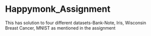 # Happymonk_Assignment
This has solution to four different datasets-Bank-Note, Iris, Wisconsin Breast Cancer, MNIST as mentioned in the assignment
